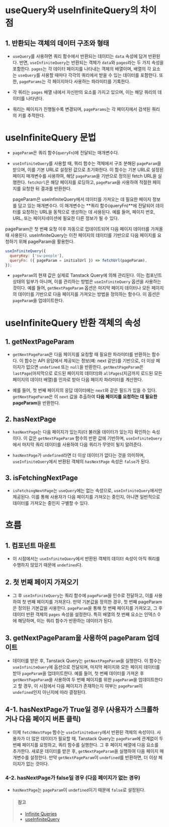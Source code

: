# useQuery와 useInfiniteQuery의 차이점

## 1. 반환되는 객체의 데이터 구조와 형태

- `useQuery`를 사용하면 쿼리 함수에서 반환되는 데이터는 `data` 속성에 담겨 반환된다. 반면, `useInfiniteQuery`는 반환되는 객체가 `data`와 `pages`라는 두 가지 속성을 포함한다. `pages`는 각 데이터 페이지를 나타내는 객체의 배열이며, 배열의 각 요소는 `useQuery`를 사용할 때마다 각각의 쿼리에서 받을 수 있는 데이터를 포함한다. 또한, `pageParams`는 각 페이지마다 사용하는 파라미터를 기록한다.

- 각 쿼리는 `pages` 배열 내에서 자신만의 요소를 가지고 있으며, 이는 해당 쿼리의 데이터를 나타낸다.

- 쿼리는 페이지가 진행될수록 변경되며, `pageParams`는 각 페이지에서 검색된 쿼리의 키를 추적한다.

# useInfiniteQuery 문법

- `pageParam`은 쿼리 함수(`queryFn`)에 전달되는 매개변수다.

- `useInfiniteQuery`를 사용할 때, 쿼리 함수는 객체에서 구조 분해된 `pageParam`을 받으며, 이를 기본 URL로 설정된 값으로 초기화한다.
  이 함수는 기본 URL로 설정된 페이지 매개변수를 사용하여, 해당 `pageParam`을 기반으로 정의된 fetch URL을 실행한다. `fetchUrl`은 해당 페이지를 로딩하고, `pageParam`을 사용하여 적절한 페이지를 요청한 뒤 결과를 반환한다.

  pageParam은 useInfiniteQuery에서 데이터를 가져오는 데 필요한 페이지 정보를 담고 있는 매개변수다. 이 매개변수는 **쿼리 함수(queryFn)**에 전달되어 데이터를 요청하는 URL을 동적으로 생성하는 데 사용된다. 예를 들어, 페이지 번호, URL, 또는 페이지네이션에 필요한 다른 정보가 될 수 있다.

pageParam은 첫 번째 요청 이후 자동으로 업데이트되어 다음 페이지 데이터를 가져올 때 사용된다. useInfiniteQuery는 이전 페이지의 데이터를 기반으로 다음 페이지를 요청하기 위해 pageParam을 활용한다.

```javascript
useInfiniteQuery({
  queryKey: ['sw-people'],
  queryFn: ({ pageParam = initialUrl }) => fetchUrl(pageParam),
});
```

- `pageParam`의 현재 값은 실제로 Tanstack Query에 의해 관리된다. 이는 컴포넌트 상태의 일부가 아니며, 이를 관리하는 방법은 `useInfiniteQuery` 옵션을 사용하는 것이다. 예를 들어, `getNextPageParam` 옵션은 마지막 페이지 데이터나 모든 페이지의 데이터를 기반으로 다음 페이지를 가져오는 방법을 정의하는 함수다. 이 옵션은 `pageParam`을 업데이트한다.

# useInfiniteQuery 반환 객체의 속성

## 1. getNextPageParam

- `getNextPageParam`은 다음 페이지를 요청할 때 필요한 파라미터를 반환하는 함수다. 이 함수는 API 응답에서 제공되는 정보(예: next 같은)를 기반으로, 더 이상 페이지가 없으면 `undefined` 또는 `null`을 반환한다. `getNextPageParam`은 `lastPage`(마지막으로 로드된 페이지의 데이터)와 `allPages`(지금까지 로드된 모든 페이지의 데이터 배열)를 인자로 받아 다음 페이지 파라미터를 계산한다.

- 예를 들어, 첫 번째 페이지의 응답 데이터에는 `next`와 같은 필드가 있을 수 있다. `getNextPageParam`은 이 `next` 값을 추출하여 **다음 페이지를 요청하는 데 필요한 pageParam**을 반환한다.

## 2. hasNextPage

- `hasNextPage`는 다음 페이지가 있는지(더 불러올 데이터가 있는지) 확인하는 속성이다. 이 값은 `getNextPageParam` 함수의 반환 값에 기반하며, `useInfiniteQuery`에서 마지막 쿼리 데이터를 사용하여 다음 쿼리가 무엇이 될지 알려준다.

- `hasNextPage`가 `undefined`라면 더 이상 데이터가 없다는 것을 의미하며, `useInfiniteQuery`에서 반환된 객체의 `hasNextPage` 속성은 `false`가 된다.

## 3. isFetchingNextPage

- `isFetchingNextPage`는 `useQuery`에는 없는 속성으로, `useInfiniteQuery`에서만 제공된다. 이를 통해 사용자가 다음 페이지를 가져오는 중인지, 아니면 일반적으로 데이터를 가져오는 중인지 구별할 수 있다.

# 흐름

## 1. 컴포넌트 마운트

- 이 시점에서는 `useInfiniteQuery`에서 반환된 객체의 데이터 속성이 아직 쿼리를 수행하지 않았기 때문에 `undefined`다.

## 2. 첫 번째 페이지 가져오기

- 그 후 `useInfiniteQuery`는 쿼리 함수에 `pageParam`을 인수로 전달하고, 이를 사용하여 첫 번째 페이지를 가져온다. 만약 기본값을 정의한 경우, 첫 번째 pageParam은 정의된 기본값을 사용한다. `pageParam`을 통해 첫 번째 페이지를 가져오고, 그 후 데이터 반환 객체의 `pages` 속성을 설정한다. 특히 배열의 첫 번째 요소는 인덱스 0에 해당하며, 이는 쿼리 함수가 반환하는 데이터가 된다.

## 3. getNextPageParam을 사용하여 pageParam 업데이트

- 데이터를 받은 후, Tanstack Query는 `getNextPageParam`을 실행한다. 이 함수는 `useInfiniteQuery`에 옵션으로 전달되며, 마지막 페이지와 모든 페이지 데이터를 받아 `pageParam`을 업데이트한다. 예를 들어, 첫 번째 데이터를 가져온 후 `getNextPageParam`을 사용하여 두 번째 페이지를 위한 `pageParam`을 업데이트한다고 할 경우, 이 시점에서 다음 페이지가 존재하는지 여부는 `pageParam`이 `undefined`인지 아닌지에 따라 결정된다.

## 4-1. hasNextPage가 True일 경우 (사용자가 스크롤하거나 다음 페이지 버튼 클릭)

- 이제 `fetchNextPage` 함수는 `useInfiniteQuery`에서 반환된 객체의 속성이다. 사용자가 더 많은 데이터가 필요할 때, Tanstack Query는 `pageParam`에 관계없이 두 번째 페이지를 요청하고, 쿼리 함수를 실행한다. 그 후 페이지 배열에 다음 요소를 추가한다. 새로운 데이터를 받은 후, `getNextPageParam`을 실행하여 다음 페이지 매개변수를 설정한다. 만약 `getNextPageParam`이 `undefined`를 반환하면, 더 이상 페이지가 없는 것이다.

### 4-2. hasNextPage가 false일 경우 (다음 페이지가 없는 경우)

- `hasNextPage`는 `pageParam`이 `undefined`이기 때문에 `false`로 설정된다.

> #### 참고
>
> - [Infinite Queries](https://tanstack.com/query/latest/docs/framework/react/guides/infinite-queries)
> - [useInfiniteQuery](https://tanstack.com/query/latest/docs/framework/react/reference/useInfiniteQuery)

